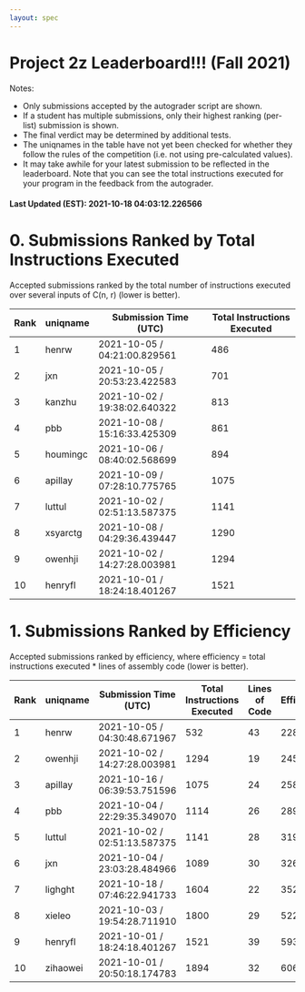 ```yaml
---
layout: spec
---
```


Project 2z Leaderboard!!! (Fall 2021)
==============================
Notes:
- Only submissions accepted by the autograder script are shown.
- If a student has multiple submissions, only their highest ranking (per-list) submission is shown.
- The final verdict may be determined by additional tests.
- The uniqnames in the table have not yet been checked for whether they follow the rules of the competition (i.e. not using pre-calculated values).
- It may take awhile for your latest submission to be reflected in the leaderboard. Note that you can see the total instructions executed for your program in the feedback from the autograder.


#### Last Updated (EST): 2021-10-18 04:03:12.226566

# 0. Submissions Ranked by Total Instructions Executed
Accepted submissions ranked by the total number of instructions executed over several inputs of C(n, r) (lower is better).

| Rank  | uniqname | Submission Time (UTC) | Total Instructions Executed |
|---|---|---|---|
| 1 | henrw | 2021-10-05 / 04:21:00.829561 | 486 |
| 2 | jxn | 2021-10-05 / 20:53:23.422583 | 701 |
| 3 | kanzhu | 2021-10-02 / 19:38:02.640322 | 813 |
| 4 | pbb | 2021-10-08 / 15:16:33.425309 | 861 |
| 5 | houmingc | 2021-10-06 / 08:40:02.568699 | 894 |
| 6 | apillay | 2021-10-09 / 07:28:10.775765 | 1075 |
| 7 | luttul | 2021-10-02 / 02:51:13.587375 | 1141 |
| 8 | xsyarctg | 2021-10-08 / 04:29:36.439447 | 1290 |
| 9 | owenhji | 2021-10-02 / 14:27:28.003981 | 1294 |
| 10 | henryfl | 2021-10-01 / 18:24:18.401267 | 1521 |


# 1. Submissions Ranked by Efficiency
Accepted submissions ranked by efficiency, where efficiency = total instructions executed * lines of assembly code (lower is better).

| Rank  | uniqname | Submission Time (UTC) | Total Instructions Executed |Lines of Code | Efficiency |
|---|---|---|---|---|---|
| 1 | henrw | 2021-10-05 / 04:30:48.671967 | 532 | 43 | 22876 |
| 2 | owenhji | 2021-10-02 / 14:27:28.003981 | 1294 | 19 | 24586 |
| 3 | apillay | 2021-10-16 / 06:39:53.751596 | 1075 | 24 | 25800 |
| 4 | pbb | 2021-10-04 / 22:29:35.349070 | 1114 | 26 | 28964 |
| 5 | luttul | 2021-10-02 / 02:51:13.587375 | 1141 | 28 | 31948 |
| 6 | jxn | 2021-10-04 / 23:03:28.484966 | 1089 | 30 | 32670 |
| 7 | lighght | 2021-10-18 / 07:46:22.941733 | 1604 | 22 | 35288 |
| 8 | xieleo | 2021-10-03 / 19:54:28.711910 | 1800 | 29 | 52200 |
| 9 | henryfl | 2021-10-01 / 18:24:18.401267 | 1521 | 39 | 59319 |
| 10 | zihaowei | 2021-10-01 / 20:50:18.174783 | 1894 | 32 | 60608 |

